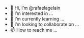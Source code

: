 - 👋 Hi, I’m @rafaelagelain
- 👀 I’m interested in ...
- 🌱 I’m currently learning ...
- 💞️ I’m looking to collaborate on ...
- 📫 How to reach me ...

<!---
rafaelagelain/rafaelagelain is a ✨ special ✨ repository because its `README.md` (this file) appears on your GitHub profile.
You can click the Preview link to take a look at your changes.
--->
